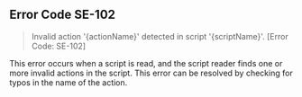 ## Error Code SE-102
> Invalid action '{actionName}' detected in script '{scriptName}'. [Error Code: SE-102]

This error occurs when a script is read, and the script reader finds one or more invalid actions in the script. This error can be resolved by checking for typos in the name of the action.